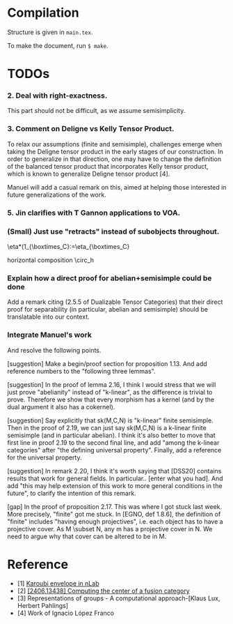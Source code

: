 # Compilation

Structure is given in `main.tex`.

To make the document, run `$ make`.

# TODOs

### 2. Deal with right-exactness.

This part should not be difficult, as we assume semisimplicity.

### 3. Comment on Deligne vs Kelly Tensor Product.

To relax our assumptions (finite and semisimple), challenges emerge when
taking the Deligne tensor product in the early stages of our construction. In
order to generalize in that direction, one may have to change the definition
of the balanced tensor product that incorporates Kelly tensor product, which
is known to generalize Deligne tensor product [4].

Manuel will add a casual remark on this, aimed at helping those interested in
future generalizations of the work.

### 5. Jin clarifies with T Gannon applications to VOA.

### (Small) Just use "retracts" instead of subobjects throughout.

\eta*(1_{\boxtimes_C}:=\eta_{\boxtimes_C}

horizontal composition \circ_h

### Explain how a direct proof for abelian+semisimple could be done

Add a remark citing (2.5.5 of Dualizable Tensor Categories) that their direct
proof for separability (in particular, abelian and semisimple) should be
translatable into our context.

### Integrate Manuel's work

And resolve the following points.

[suggestion] Make a begin/proof section for proposition 1.13. And add
reference numbers to the "following three lemmas".

[suggestion] In the proof of lemma 2.16, I think I would stress that we will
just prove "abelianity" instead of "k-linear", as the difference is trivial to
prove. Therefore we show that every morphism has a kernel (and by the dual
argument it also has a cokernel).

[suggestion] Say explicitly that sk(M,C,N) is "k-linear" finite semisimple.
Then in the proof of 2.19, we can just say sk(M,C,N) is a k-linear finite
semisimple (and in particular abelian). I think it's also better to move that
first line in proof 2.19 to the second final line, and add "among the k-linear
categories" after "the defining universal property". Finally, add a reference
for the universal property.

[suggestion] In remark 2.20, I think it's worth saying that [DSS20] contains
results that work for general fields. In particular.. [enter what you had].
And add "this may help extension of this work to more general conditions in
the future", to clarify the intention of this remark.

[gap] In the proof of proposition 2.17. This was where I got stuck last week.
More precisely, "finite" got me stuck. In [EGNO, def 1.8.6], the definition of
"finite" includes "having enough projectives", i.e. each object has to have a
projective cover. As M \subset N, any m has a projective cover in N. We need
to argue why that cover can be altered to be in M.

# Reference

+ [1] [Karoubi envelope in
  nLab](https://ncatlab.org/nlab/show/Karoubi+envelope)
+ [2] [[2406.13438] Computing the center of a fusion
  category](https://arxiv.org/abs/2406.13438)
+ [3] Representations of groups - A computational approach-[Klaus Lux, Herbert
  Pahlings]
+ [4] Work of Ignacio López Franco
